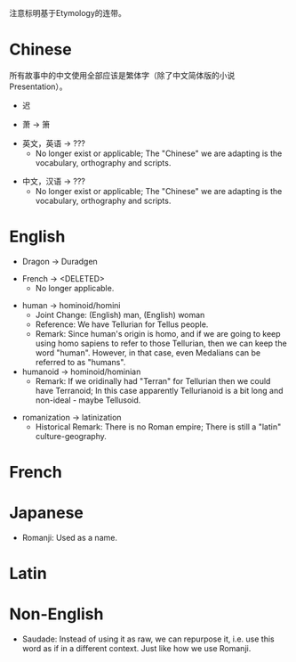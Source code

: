 注意标明基于Etymology的连带。

# Chinese

所有故事中的中文使用全部应该是繁体字（除了中文简体版的小说Presentation）。

<!--A-->
<!--B-->
<!--C-->
* 迟
<!--D-->
<!--E-->
<!--F-->
<!--G-->
<!--H-->
<!--I-->
<!--J-->
<!--K-->
<!--L-->
<!--M-->
<!--N-->
<!--O-->
<!--P-->
<!--Q-->
<!--R-->
<!--S-->
<!--T-->
<!--U-->
<!--V-->
<!--W-->
<!--X-->
* 萧 -> 箫
<!--Y-->
* 英文，英语 -> ???
    * No longer exist or applicable; The "Chinese" we are adapting is the vocabulary, orthography and scripts.
<!--Z-->
* 中文，汉语 -> ???
    * No longer exist or applicable; The "Chinese" we are adapting is the vocabulary, orthography and scripts.

# English

<!--A-->
<!--B-->
<!--C-->
<!--D-->
* Dragon -> Duradgen
<!--E-->
<!--F-->
* French -> \<DELETED\>
    * No longer applicable.
<!--G-->
<!--H-->
* human -> hominoid/homini
    * Joint Change: (English) man, (English) woman
    * Reference: We have Tellurian for Tellus people.
    * Remark: Since human's origin is homo, and if we are going to keep using homo sapiens to refer to those Tellurian, then we can keep the word "human". However, in that case, even Medalians can be referred to as "humans".
* humanoid -> hominoid/hominian
    * Remark: If we oridinally had "Terran" for Tellurian then we could have Terranoid; In this case apparently Tellurianoid is a bit long and non-ideal - maybe Tellusoid.
<!--I-->
<!--J-->
<!--K-->
<!--L-->
<!--M-->
<!--N-->
<!--O-->
<!--P-->
<!--Q-->
<!--R-->
* romanization -> latinization
    * Historical Remark: There is no Roman empire; There is still a "latin" culture-geography.
<!--S-->
<!--T-->
<!--U-->
<!--V-->
<!--W-->
<!--X-->
<!--Y-->
<!--Z-->

# French

<!--A-->
<!--B-->
<!--C-->
<!--D-->
<!--E-->
<!--F-->
<!--G-->
<!--H-->
<!--I-->
<!--J-->
<!--K-->
<!--L-->
<!--M-->
<!--N-->
<!--O-->
<!--P-->
<!--Q-->
<!--R-->
<!--S-->
<!--T-->
<!--U-->
<!--V-->
<!--W-->
<!--X-->
<!--Y-->
<!--Z-->

# Japanese

<!--A-->
<!--B-->
<!--C-->
<!--D-->
<!--E-->
<!--F-->
<!--G-->
<!--H-->
<!--I-->
<!--J-->
<!--K-->
<!--L-->
<!--M-->
<!--N-->
<!--O-->
<!--P-->
<!--Q-->
<!--R-->
* Romanji: Used as a name.
<!--S-->
<!--T-->
<!--U-->
<!--V-->
<!--W-->
<!--X-->
<!--Y-->
<!--Z-->

# Latin

<!--A-->
<!--B-->
<!--C-->
<!--D-->
<!--E-->
<!--F-->
<!--G-->
<!--H-->
<!--I-->
<!--J-->
<!--K-->
<!--L-->
<!--M-->
<!--N-->
<!--O-->
<!--P-->
<!--Q-->
<!--R-->
<!--S-->
<!--T-->
<!--U-->
<!--V-->
<!--W-->
<!--X-->
<!--Y-->
<!--Z-->

# Non-English

<!--A-->
<!--B-->
<!--C-->
<!--D-->
<!--E-->
<!--F-->
<!--G-->
<!--H-->
<!--I-->
<!--J-->
<!--K-->
<!--L-->
<!--M-->
<!--N-->
<!--O-->
<!--P-->
<!--Q-->
<!--R-->
<!--S-->
* Saudade: Instead of using it as raw, we can repurpose it, i.e. use this word as if in a different context. Just like how we use Romanji.
<!--T-->
<!--U-->
<!--V-->
<!--W-->
<!--X-->
<!--Y-->
<!--Z-->